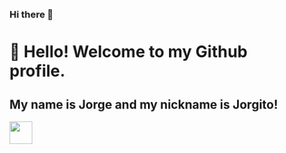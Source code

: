 ### Hi there 👋

# 👋 Hello! Welcome to my Github profile.
## My name is Jorge and my nickname is Jorgito!

<img loading="lazy" src="https://cdn.jsdelivr.net/gh/devicons/devicon/icons/git/git-original.svg" width="40" height="40"/>
